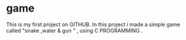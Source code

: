 # game
This is my first project on GITHUB. In this project i made a simple game called "snake ,water &amp; gun " , using C PROGRAMMING .

